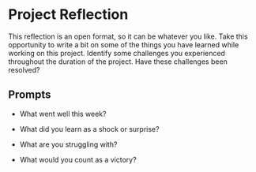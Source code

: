 # Project Reflection
This reflection is an open format, so it can be whatever you like. Take this opportunity to write a bit on some of the things you have learned while working on this project. Identify some challenges you experienced throughout the duration of the project. Have these challenges been resolved?

## Prompts
- What went well this week?

- What did you learn as a shock or surprise?

- What are you struggling with?

- What would you count as a victory?
  
